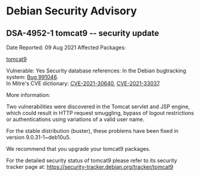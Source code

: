 
Debian Security Advisory
========================


DSA-4952-1 tomcat9 -- security update
-------------------------------------



Date Reported:
09 Aug 2021
Affected Packages:

[tomcat9](https://packages.debian.org/src:tomcat9)

Vulnerable:
Yes
Security database references:
In the Debian bugtracking system: [Bug 991046](https://bugs.debian.org/cgi-bin/bugreport.cgi?bug=991046).  
In Mitre's CVE dictionary: [CVE-2021-30640](https://security-tracker.debian.org/tracker/CVE-2021-30640), [CVE-2021-33037](https://security-tracker.debian.org/tracker/CVE-2021-33037).  

More information:

Two vulnerabilities were discovered in the Tomcat servlet and JSP engine,
which could result in HTTP request smuggling, bypass of logout
restrictions or authentications using variations of a valid user name.


For the stable distribution (buster), these problems have been fixed in
version 9.0.31-1~deb10u5.


We recommend that you upgrade your tomcat9 packages.


For the detailed security status of tomcat9 please refer to
its security tracker page at:
<https://security-tracker.debian.org/tracker/tomcat9>





